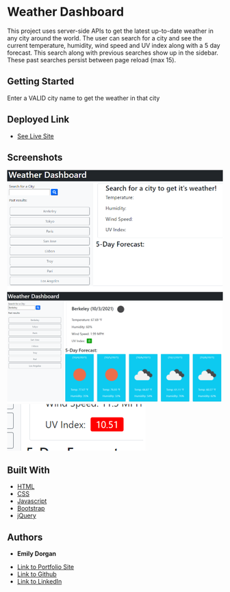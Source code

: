 # Weather Dashboard

This project uses server-side APIs to get the latest up-to-date weather in any city around the world. The user can search for a city and see the current temperature, humidity, wind speed and UV index along with a 5 day forecast. This search along with previous searches show up in the sidebar. These past searches persist between page reload (max 15).

## Getting Started

Enter a VALID city name to get the weather in that city

## Deployed Link

* [See Live Site](https://emdorgan.github.io/weather-planner/)

## Screenshots

![Before any search results](screenshots/pre-search.png)
![User searches for Berkeley](screenshots/berkeley.png)
![UV index's color changes based on intensity](screenshots/uv.png)


## Built With

* [HTML](https://developer.mozilla.org/en-US/docs/Web/HTML)
* [CSS](https://developer.mozilla.org/en-US/docs/Web/CSS)
* [Javascript](https://developer.mozilla.org/en-US/docs/Web/JavaScript)
* [Bootstrap](https://getbootstrap.com/)
* [jQuery](https://jquery.com/)


## Authors

* **Emily Dorgan** 

- [Link to Portfolio Site](https://emdorgan.github.io/portfolio/)
- [Link to Github](https://github.com/emdorgan)
- [Link to LinkedIn](https://www.linkedin.com/in/emily-dorgan/)